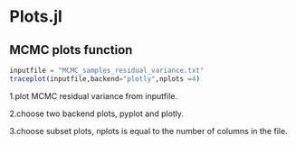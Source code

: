 # Plots.jl
## MCMC plots function
```jl
inputfile = "MCMC_samples_residual_variance.txt"
traceplot(inputfile,backend="plotly",nplots =4)
```
1.plot MCMC residual variance from inputfile.

2.choose two backend plots, pyplot and plotly.

3.choose subset plots, nplots is equal to the number of columns in the file.
